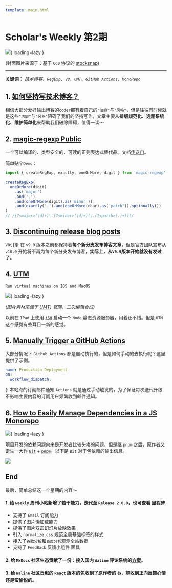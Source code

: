 ```yaml
---
template: main.html
---
```


# Scholar's Weekly 第2期

![](https://to-out-use.oss-cn-hangzhou.aliyuncs.com/common/QXMTCH.jpg){ loading=lazy }


(封面图片来源于：基于 `CC0` 协议的 [stocksnap](https://stocksnap.io/photo/street-desert-WIJKB8LQG8))

------

**关键词：** *技术博客*、*`RegExp`*、*`V8`*、*`UMT`*、*`GitHub Actions`*、*`MonoRepo`*

## 1. [如何坚持写技术博客？](https://zhuanlan.zhihu.com/p/497150220)

相信大部分爱好输出博客的`coder`都有着自己的`"洁癖"`与`"风格"`，但是往往有时候就是这些`"洁癖"`与`"风格"`阻碍了我们的坚持写作，文章主要从**排版规范化**、**选题系统化**、**维护简单化**来帮助我们破除障碍，值得一读～

## 2. [magic-regexp Public](https://github.com/danielroe/magic-regexp)

一个可以编译的、类型安全的、可读的正则表达式替代品。文档[传送门](https://magic-regexp.roe.dev/)。

简单贴个`Demo`：

```ts
import { createRegExp, exactly, oneOrMore, digit } from 'magic-regexp'

createRegExp(
  oneOrMore(digit)
    .as('major')
    .and('.')
    .and(oneOrMore(digit).as('minor'))
    .and(exactly('.').and(oneOrMore(char).as('patch')).optionally())
)
// /(?<major>(\d)+)\.(?<minor>(\d)+)(\.(?<patch>(.)+))?/

```

## 3. [Discontinuing release blog posts](https://v8.dev/blog/discontinuing-release-posts)

`V8`引擎 在 `v9.9` 版本之前都保持着**每个新分支发布博客文章**，但是官方团队宣布从 `v10.0` 开始将不再为每个新分支发布博客，**实际上，从`V9.9`版本开始就没有发过了。**

## 4. [UTM](https://getutm.app/)

`Run virtual machines on IOS and MacOS`

![](https://to-out-use.oss-cn-hangzhou.aliyuncs.com/common/N86quG.png){ loading=lazy }

*(图片素材来源于 [UMT](https://getutm.app/)) 官网，二次编辑合成)*

以前在 `IPad` 上使用 [`iSH`](https://github.com/ish-app/ish) 启动一个 `Node` 静态资源服务器，用着还不错。但是 `UTM` 这个感觉有些耳目一新的感觉。

## 5. [Manually Trigger a GitHub Actions](https://levelup.gitconnected.com/how-to-manually-trigger-a-github-actions-workflow-4712542f1960)

大部分情况下 `Github Actions` 都是自动执行的，但是如何手动的去执行呢？这里提供了示例。

```yml
name: Production Deployment
on: 
  workflow_dispatch:
```
(: 本站点的订阅邮件通知 `Actions` 就是通过手动触发的，为了保证每次迭代升级不影响主要内容的订阅用户频繁收到邮件通知。

## 6. [How to Easily Manage Dependencies in a JS Monorepo](https://blog.bitsrc.io/how-to-easily-manage-dependencies-in-a-js-monorepo-6216bd6621ea)

![](https://to-out-use.oss-cn-hangzhou.aliyuncs.com/common/Fx2BYB.jpg){ loading=lazy }

项目开发的依赖问题向来是开发者比较头疼的问题，但是继 `pnpm` 之后，原作者又诞生一大作 [`Bit`](https://bit.cloud/blog/painless-monorepo-dependency-management-with-bit-l4f9fzyw) + [`pnpm`](https://bit.cloud/blog/painless-monorepo-dependency-management-with-bit-l4f9fzyw)。以下是 `Bit` 对于包依赖的输出信息。

![](https://to-out-use.oss-cn-hangzhou.aliyuncs.com/common/OHFA7z.png)

## End

最后，简单总结这一个星期的内容～

#### 1. 给 `weekly` 周刊小站新增了若干能力，迭代至 `Release 2.0.0`，也可查看 [里程碑](/LANDMARK/)

- 支持了 `Email` 订阅能力
- 提供了图片懒加载能力
- 提供了图片双击幻灯片放映效果
- 引入 `normalize.css` 规范全局基础标签的样式
- 接入了`谷歌分析`和`百度分析`观测全站数据
- 支持了 `FeedBack` 反馈小组件 
面具
#### 2. 给 `MkDocs` 社区生态贡献了一份：接入国内 `Waline` 评论系统的[方案](https://github.com/squidfunk/mkdocs-material/discussions/4166)。

#### 3. 给 `Waline` 社区贡献的 `React` 版本的[包](https://montage.bigdreamer.cc/components/mit/react-waline-client)收到了原作者的 `👍`，能收到正向反馈心情还是蛮愉悦的。
